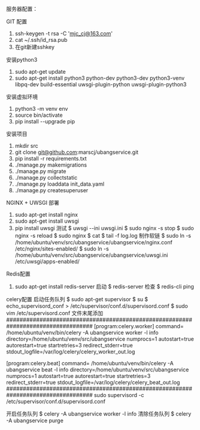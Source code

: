 服务器配置：

GIT 配置
1. ssh-keygen -t rsa -C 'mjc_cj@163.com'
2. cat ~/.ssh/id_rsa.pub
3. 在git新建sshkey

安装python3
1. sudo apt-get update
2. sudo apt-get install python3 python-dev python3-dev python3-venv libpq-dev build-essential uwsgi-plugin-python uwsgi-plugin-python3 

安装虚拟环境
1. python3 -m venv env
2. source bin/activate
3. pip install --upgrade pip

安装项目
1. mkdir src
2. git clone git@github.com:marscj/ubangservice.git
3. pip install -r requirements.txt
4. ./manage.py makemigrations
5. ./manage.py migrate
6. ./manage.py collectstatic
7. ./manage.py loaddata init_data.yaml
8. ./manage.py createsuperuser

NGINX + UWSGI 部署
1. sudo apt-get install nginx
2. sudo apt-get install uwsgi
3. pip install uwsgi
测试
$ uwsgi --ini uwsgi.ini
$ sudo nginx -s stop
$ sudo nginx -s reload
$ sudo nginx 
$ cat 
$ tail -f log.log
制作软链
$ sudo ln -s /home/ubuntu/venv/src/ubangservice/ubangservice/nginx.conf /etc/nginx/sites-enabled/
$ sudo ln -s /home/ubuntu/venv/src/ubangservice/ubangservice/uwsgi.ini /etc/uwsgi/apps-enabled/

Redis配置
1. sudo apt-get install redis-server
启动
$ redis-server
检查
$ redis-cli ping  

celery配置
启动任务队列
$ sudo apt-get supervisor
$ su 
$ echo_supervisord_conf > /etc/supervisor/conf.d/supervisord.conf
$ sudo vim /etc/supervisord.conf
文件末尾添加
##################################################################################
[program:celery.worker]
command= /home/ubuntu/venv/bin/celery -A ubangservice worker -l info
directory=/home/ubuntu/venv/src/ubangservice
numprocs=1
autostart=true
autorestart=true
startretries=3
redirect_stderr=true
stdout_logfile=/var/log/celery/celery_worker_out.log

[program:celery.beat]
command= /home/ubuntu/venv/bin/celery -A ubangservice beat -l info
directory=/home/ubuntu/venv/src/ubangservice
numprocs=1
autostart=true
autorestart=true
startretries=3
redirect_stderr=true
stdout_logfile=/var/log/celery/celery_beat_out.log
##################################################################################
sudo supervisord -c /etc/supervisor/conf.d/supervisord.conf

开启任务队列
$ celery -A ubangservice worker -l info 
清除任务队列
$ celery -A ubangservice purge



